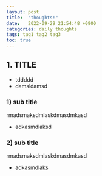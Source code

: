 ```yaml
---
layout: post
title:  "thoughts!"
date:   2022-09-29 21:54:48 +0900
categories: daily thoughts
tags: tag1 tag2 tag3
toc: true
---
```


## 1. TITLE

- tddddd
- damsldamsd

### 1) sub title

rmadsmaksdmlaskdmasdmkasd

- adkasmdlaksd

### 2) sub title

rmadsmaksdmlaskdmasdmkasd

- adkasmdlaks

